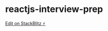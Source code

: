 # reactjs-interview-prep

[Edit on StackBlitz ⚡️](https://stackblitz.com/edit/stackblitz-starters-qze3el)